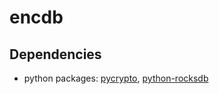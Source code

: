 # encdb

## Dependencies

- python packages: [pycrypto](https://github.com/pycrypto/pycrypto), [python-rocksdb](https://github.com/twmht/python-rocksdb)
